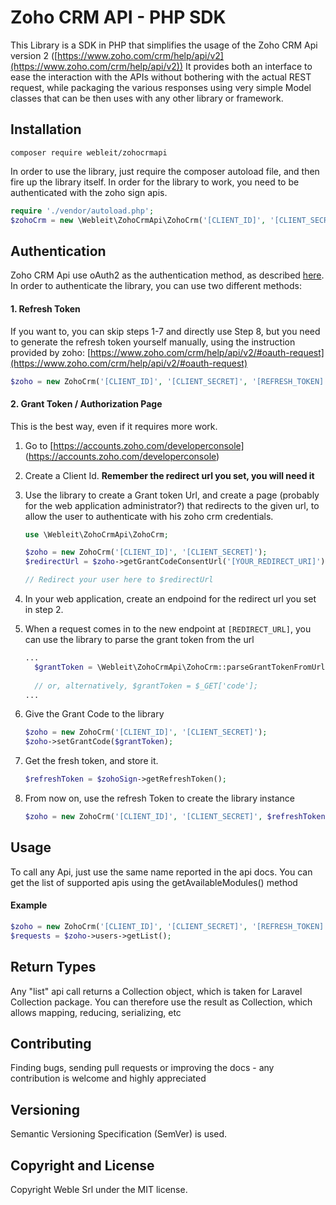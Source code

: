 # Zoho CRM API - PHP SDK

This Library is a SDK in PHP that simplifies the usage of the Zoho CRM Api version 2 ([https://www.zoho.com/crm/help/api/v2](https://www.zoho.com/crm/help/api/v2))
It provides both an interface to ease the interaction with the APIs without bothering with the actual REST request, while packaging the various responses using very simple Model classes that can be then uses with any other library or framework.

## Installation 

```
composer require webleit/zohocrmapi
```

In order to use the library, just require the composer autoload file, and then fire up the library itself.
In order for the library to work, you need to be authenticated with the zoho sign apis.

```php
require './vendor/autoload.php';
$zohoCrm = new \Webleit\ZohoCrmApi\ZohoCrm('[CLIENT_ID]', '[CLIENT_SECRET]', '[REFRESH_TOKEN]');
```

## Authentication

Zoho CRM Api use oAuth2 as the authentication method, as described [here](https://www.zoho.com/crm/help/api/v2/#OAuth2_0).
In order to authenticate the library, you can use two different methods:


#### 1. Refresh Token

If you want to, you can skip steps 1-7 and directly use Step 8, but you need to generate the refresh token yourself 
manually, using the instruction provided by zoho: [https://www.zoho.com/crm/help/api/v2/#oauth-request](https://www.zoho.com/crm/help/api/v2/#oauth-request)

```php
$zoho = new ZohoCrm('[CLIENT_ID]', '[CLIENT_SECRET]', '[REFRESH_TOKEN]');
```


#### 2. Grant Token / Authorization Page

This is the best way, even if it requires more work.
1. Go to [https://accounts.zoho.com/developerconsole] (https://accounts.zoho.com/developerconsole)
2. Create a Client Id. **Remember the redirect url you set, you will need it**
3. Use the library to create a Grant token Url, and create a page (probably for the web application administrator?) 
that redirects to the given url, to allow the user to authenticate with his zoho crm credentials.
    ```php
    use \Webleit\ZohoCrmApi\ZohoCrm;
    
    $zoho = new ZohoCrm('[CLIENT_ID]', '[CLIENT_SECRET]');
    $redirectUrl = $zoho->getGrantCodeConsentUrl('[YOUR_REDIRECT_URI]');
    
    // Redirect your user here to $redirectUrl
    ``` 
4. In your web application, create an endpoind for the redirect url you set in step 2.
5. When a request comes in to the new endpoint at `[REDIRECT_URL]`, you can use the library to parse the grant token from the url

    ```php
    ...
      $grantToken = \Webleit\ZohoCrmApi\ZohoCrm::parseGrantTokenFromUrl($fullUri);
      
      // or, alternatively, $grantToken = $_GET['code'];
    ...
    ```

6. Give the Grant Code to the library
    
    ```php
    $zoho = new ZohoCrm('[CLIENT_ID]', '[CLIENT_SECRET]');
    $zoho->setGrantCode($grantToken);

    ```
    
7. Get the fresh token, and store it.
    
    ```php
    $refreshToken = $zohoSign->getRefreshToken();
    ```

8. From now on, use the refresh Token to create the library instance

    ```php
    $zoho = new ZohoCrm('[CLIENT_ID]', '[CLIENT_SECRET]', $refreshToken);
    ```
    
## Usage

To call any Api, just use the same name reported in the api docs. 
You can get the list of supported apis using the getAvailableModules() method

#### Example

```php
$zoho = new ZohoCrm('[CLIENT_ID]', '[CLIENT_SECRET]', '[REFRESH_TOKEN]');
$requests = $zoho->users->getList();
```

## Return Types

Any "list" api call returns a Collection object, which is taken for Laravel Collection package.
You can therefore use the result as Collection, which allows mapping, reducing, serializing, etc
    
## Contributing

Finding bugs, sending pull requests or improving the docs - any contribution is welcome and highly appreciated

## Versioning

Semantic Versioning Specification (SemVer) is used.

## Copyright and License

Copyright Weble Srl under the MIT license.
